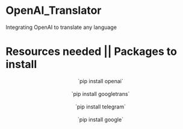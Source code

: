# OpenAI_Translator
Integrating OpenAI to translate any language
# Resources needed || Packages to install
<center> `pip install openai` </center><br>
<center> `pip install googletrans`</center><br>
<center> `pip install telegram`</center><br>
<center> `pip install google`</center>

